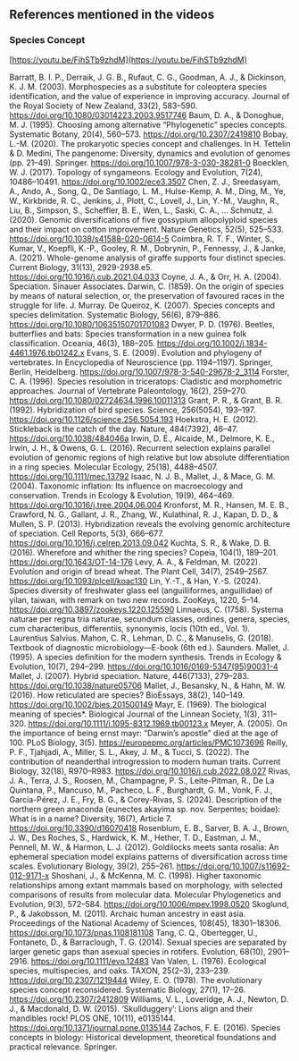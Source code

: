 ## References mentioned in the videos

### Species Concept

[https://youtu.be/FihSTb9zhdM](https://youtu.be/FihSTb9zhdM)

Barratt, B. I. P., Derraik, J. G. B., Rufaut, C. G., Goodman, A. J., & Dickinson, K. J. M. (2003). Morphospecies as a substitute for coleoptera species identification, and the value of experience in improving accuracy. Journal of the Royal Society of New Zealand, 33(2), 583–590. https://doi.org/10.1080/03014223.2003.9517746
Baum, D. A., & Donoghue, M. J. (1995). Choosing among alternative “Phylogenetic” species concepts. Systematic Botany, 20(4), 560–573. https://doi.org/10.2307/2419810
Bobay, L.-M. (2020). The prokaryotic species concept and challenges. In H. Tettelin & D. Medini, The pangenome: Diversity, dynamics and evolution of genomes (pp. 21–49). Springer. https://doi.org/10.1007/978-3-030-38281-0
Boecklen, W. J. (2017). Topology of syngameons. Ecology and Evolution, 7(24), 10486–10491. https://doi.org/10.1002/ece3.3507
Chen, Z. J., Sreedasyam, A., Ando, A., Song, Q., De Santiago, L. M., Hulse-Kemp, A. M., Ding, M., Ye, W., Kirkbride, R. C., Jenkins, J., Plott, C., Lovell, J., Lin, Y.-M., Vaughn, R., Liu, B., Simpson, S., Scheffler, B. E., Wen, L., Saski, C. A., … Schmutz, J. (2020). Genomic diversifications of five gossypium allopolyploid species and their impact on cotton improvement. Nature Genetics, 52(5), 525–533. https://doi.org/10.1038/s41588-020-0614-5
Coimbra, R. T. F., Winter, S., Kumar, V., Koepfli, K.-P., Gooley, R. M., Dobrynin, P., Fennessy, J., & Janke, A. (2021). Whole-genome analysis of giraffe supports four distinct species. Current Biology, 31(13), 2929-2938.e5. https://doi.org/10.1016/j.cub.2021.04.033
Coyne, J. A., & Orr, H. A. (2004). Speciation. Sinauer Associates.
Darwin, C. (1859). On the origin of species by means of natural selection, or, the preservation of favoured races in the struggle for life. J. Murray.
De Queiroz, K. (2007). Species concepts and species delimitation. Systematic Biology, 56(6), 879–886. https://doi.org/10.1080/10635150701701083
Dwyer, P. D. (1976). Beetles, butterflies and bats: Species transformation in a new guinea folk classification. Oceania, 46(3), 188–205. https://doi.org/10.1002/j.1834-4461.1976.tb01242.x
Evans, S. E. (2009). Evolution and phylogeny of vertebrates. In Encyclopedia of Neuroscience (pp. 1194–1197). Springer, Berlin, Heidelberg. https://doi.org/10.1007/978-3-540-29678-2_3114
Forster, C. A. (1996). Species resolution in triceratops: Cladistic and morphometric approaches. Journal of Vertebrate Paleontology, 16(2), 259–270. https://doi.org/10.1080/02724634.1996.10011313
Grant, P. R., & Grant, B. R. (1992). Hybridization of bird species. Science, 256(5054), 193–197. https://doi.org/10.1126/science.256.5054.193
Hoekstra, H. E. (2012). Stickleback is the catch of the day. Nature, 484(7392), 46–47. https://doi.org/10.1038/484046a
Irwin, D. E., Alcaide, M., Delmore, K. E., Irwin, J. H., & Owens, G. L. (2016). Recurrent selection explains parallel evolution of genomic regions of high relative but low absolute differentiation in a ring species. Molecular Ecology, 25(18), 4488–4507. https://doi.org/10.1111/mec.13792
Isaac, N. J. B., Mallet, J., & Mace, G. M. (2004). Taxonomic inflation: Its influence on macroecology and conservation. Trends in Ecology & Evolution, 19(9), 464–469. https://doi.org/10.1016/j.tree.2004.06.004
Kronforst, M. R., Hansen, M. E. B., Crawford, N. G., Gallant, J. R., Zhang, W., Kulathinal, R. J., Kapan, D. D., & Mullen, S. P. (2013). Hybridization reveals the evolving genomic architecture of speciation. Cell Reports, 5(3), 666–677. https://doi.org/10.1016/j.celrep.2013.09.042
Kuchta, S. R., & Wake, D. B. (2016). Wherefore and whither the ring species? Copeia, 104(1), 189–201. https://doi.org/10.1643/OT-14-176
Levy, A. A., & Feldman, M. (2022). Evolution and origin of bread wheat. The Plant Cell, 34(7), 2549–2567. https://doi.org/10.1093/plcell/koac130
Lin, Y.-T., & Han, Y.-S. (2024). Species diversity of freshwater glass eel (anguilliformes, anguillidae) of yilan, taiwan, with remark on two new records. ZooKeys, 1220, 5–14. https://doi.org/10.3897/zookeys.1220.125590
Linnaeus, C. (1758). Systema naturae per regna tria naturae, secundum classes, ordines, genera, species, cum characteribus, differentiis, synonymis, locis (10th ed., Vol. 1). Laurentius Salvius.
Mahon, C. R., Lehman, D. C., & Manuselis, G. (2018). Textbook of diagnostic microbiology—E-book (6th ed.). Saunders.
Mallet, J. (1995). A species definition for the modern synthesis. Trends in Ecology & Evolution, 10(7), 294–299. https://doi.org/10.1016/0169-5347(95)90031-4
Mallet, J. (2007). Hybrid speciation. Nature, 446(7133), 279–283. https://doi.org/10.1038/nature05706
Mallet, J., Besansky, N., & Hahn, M. W. (2016). How reticulated are species? BioEssays, 38(2), 140–149. https://doi.org/10.1002/bies.201500149
Mayr, E. (1969). The biological meaning of species*. Biological Journal of the Linnean Society, 1(3), 311–320. https://doi.org/10.1111/j.1095-8312.1969.tb00123.x
Meyer, A. (2005). On the importance of being ernst mayr: “Darwin’s apostle” died at the age of 100. PLoS Biology, 3(5). https://europepmc.org/articles/PMC1073696
Reilly, P. F., Tjahjadi, A., Miller, S. L., Akey, J. M., & Tucci, S. (2022). The contribution of neanderthal introgression to modern human traits. Current Biology, 32(18), R970–R983. https://doi.org/10.1016/j.cub.2022.08.027
Rivas, J. A., Terra, J. S., Roosen, M., Champagne, P. S., Leite-Pitman, R., De La Quintana, P., Mancuso, M., Pacheco, L. F., Burghardt, G. M., Vonk, F. J., García-Pérez, J. E., Fry, B. G., & Corey-Rivas, S. (2024). Description of the northern green anaconda (eunectes akayima sp. nov. Serpentes; boidae): What is in a name? Diversity, 16(7), Article 7. https://doi.org/10.3390/d16070418
Rosenblum, E. B., Sarver, B. A. J., Brown, J. W., Des Roches, S., Hardwick, K. M., Hether, T. D., Eastman, J. M., Pennell, M. W., & Harmon, L. J. (2012). Goldilocks meets santa rosalia: An ephemeral speciation model explains patterns of diversification across time scales. Evolutionary Biology, 39(2), 255–261. https://doi.org/10.1007/s11692-012-9171-x
Shoshani, J., & McKenna, M. C. (1998). Higher taxonomic relationships among extant mammals based on morphology, with selected comparisons of results from molecular data. Molecular Phylogenetics and Evolution, 9(3), 572–584. https://doi.org/10.1006/mpev.1998.0520
Skoglund, P., & Jakobsson, M. (2011). Archaic human ancestry in east asia. Proceedings of the National Academy of Sciences, 108(45), 18301–18306. https://doi.org/10.1073/pnas.1108181108
Tang, C. Q., Obertegger, U., Fontaneto, D., & Barraclough, T. G. (2014). Sexual species are separated by larger genetic gaps than asexual species in rotifers. Evolution, 68(10), 2901–2916. https://doi.org/10.1111/evo.12483
Van Valen, L. (1976). Ecological species, multispecies, and oaks. TAXON, 25(2–3), 233–239. https://doi.org/10.2307/1219444
Wiley, E. O. (1978). The evolutionary species concept reconsidered. Systematic Biology, 27(1), 17–26. https://doi.org/10.2307/2412809
Williams, V. L., Loveridge, A. J., Newton, D. J., & Macdonald, D. W. (2015). ‘Skullduggery’: Lions align and their mandibles rock! PLOS ONE, 10(11), e0135144. https://doi.org/10.1371/journal.pone.0135144
Zachos, F. E. (2016). Species concepts in biology: Historical development, theoretical foundations and practical relevance. Springer.


